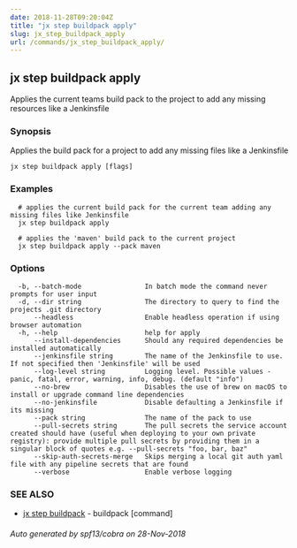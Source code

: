 ```yaml
---
date: 2018-11-28T09:20:04Z
title: "jx step buildpack apply"
slug: jx_step_buildpack_apply
url: /commands/jx_step_buildpack_apply/
---
```

## jx step buildpack apply

Applies the current teams build pack to the project to add any missing resources like a Jenkinsfile

### Synopsis

Applies the build pack for a project to add any missing files like a Jenkinsfile

```
jx step buildpack apply [flags]
```

### Examples

```
  # applies the current build pack for the current team adding any missing files like Jenkinsfile
  jx step buildpack apply
  
  # applies the 'maven' build pack to the current project
  jx step buildpack apply --pack maven
```

### Options

```
  -b, --batch-mode                In batch mode the command never prompts for user input
  -d, --dir string                The directory to query to find the projects .git directory
      --headless                  Enable headless operation if using browser automation
  -h, --help                      help for apply
      --install-dependencies      Should any required dependencies be installed automatically
      --jenkinsfile string        The name of the Jenkinsfile to use. If not specified then 'Jenkinsfile' will be used
      --log-level string          Logging level. Possible values - panic, fatal, error, warning, info, debug. (default "info")
      --no-brew                   Disables the use of brew on macOS to install or upgrade command line dependencies
      --no-jenkinsfile            Disable defaulting a Jenkinsfile if its missing
      --pack string               The name of the pack to use
      --pull-secrets string       The pull secrets the service account created should have (useful when deploying to your own private registry): provide multiple pull secrets by providing them in a singular block of quotes e.g. --pull-secrets "foo, bar, baz"
      --skip-auth-secrets-merge   Skips merging a local git auth yaml file with any pipeline secrets that are found
      --verbose                   Enable verbose logging
```

### SEE ALSO

* [jx step buildpack](/commands/jx_step_buildpack/)	 - buildpack [command]

###### Auto generated by spf13/cobra on 28-Nov-2018
